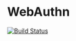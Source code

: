 # WebAuthn

[![Build Status](https://github.com/rgobbel/WebAuthn.jl/actions/workflows/CI.yml/badge.svg?branch=main)](https://github.com/rgobbel/WebAuthn.jl/actions/workflows/CI.yml?query=branch%3Amain)
